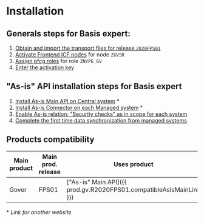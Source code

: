 # Installation

## Generals steps for Basis expert:

1. [Obtain and import the transport files for release `2020FPS01`](../inst/step-1.md)
2. [Activate Frontend ICF nodes](../inst/step-2.md) for node `ZGVSR`
3. [Assign pfcg roles](../inst/step-4.md) for role `ZNYPE_GV`
4. [Enter the activation key](../inst/step-5.md)
## "As-is" API installation steps for Basis expert

1. [Install As-is Main API on Central system](https://help.fioritracker.org/V2020/asis/SPS02/inst-cen/) *
2. [Install As-is Connector on each Managed system](https://help.fioritracker.org/V2020/asis/SPS02/inst-man/) *
3. [Enable As-is relation: "Security checks" as in scope for each system](../inst/step-6.md)
4. [Complete the first time data synchronization from managed systems](../inst/step-7.md)

## Products compatibility
    
| Main product | Main prod. release | Uses product | Compatible release  |
| -------------| ------- | ------------- | ------------------- |
| Gover        | FPS01   | ["As-is" Main API]({{ prod.gv.R2020FPS01.compatibleAsIsMainLink }})        | {{ prod.gv.R2020FPS01.compatibleAsIsMainRel }}               |


\* *Link for another website*